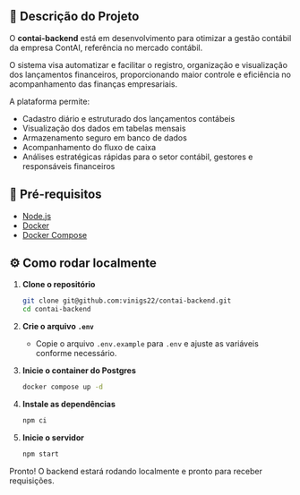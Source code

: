 ## 📝 Descrição do Projeto

O **contai-backend** está em desenvolvimento para otimizar a gestão contábil da empresa ContAI, referência no mercado contábil.

O sistema visa automatizar e facilitar o registro, organização e visualização dos lançamentos financeiros, proporcionando maior controle e eficiência no acompanhamento das finanças empresariais.

A plataforma permite:
- Cadastro diário e estruturado dos lançamentos contábeis
- Visualização dos dados em tabelas mensais
- Armazenamento seguro em banco de dados
- Acompanhamento do fluxo de caixa
- Análises estratégicas rápidas para o setor contábil, gestores e responsáveis financeiros

## 🚀 Pré-requisitos

- [Node.js](https://nodejs.org/)
- [Docker](https://www.docker.com/)
- [Docker Compose](https://docs.docker.com/compose/)

## ⚙️ Como rodar localmente

1. **Clone o repositório**
    ```bash
    git clone git@github.com:vinigs22/contai-backend.git
    cd contai-backend
    ```

2. **Crie o arquivo `.env`**
    - Copie o arquivo `.env.example` para `.env` e ajuste as variáveis conforme necessário.

3. **Inicie o container do Postgres**
    ```bash
    docker compose up -d
    ```

4. **Instale as dependências**
    ```bash
    npm ci
    ```

5. **Inicie o servidor**
    ```bash
    npm start
    ```

Pronto! O backend estará rodando localmente e pronto para receber requisições.